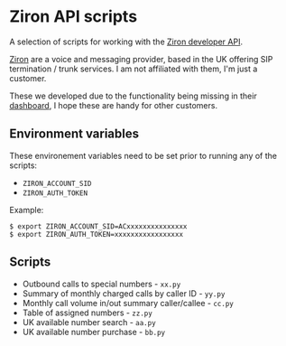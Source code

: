 # Ziron API scripts

A selection of scripts for working with the [Ziron developer API](https://zironuk.atlassian.net/wiki/spaces/docs/pages/524317/Overview).

[Ziron](https://www.ziron.com/) are a voice and messaging provider, based in the UK offering SIP termination / trunk services. I am not affiliated with them, I'm just a customer.

These we developed due to the functionality being missing in their [dashboard](https://dashboard.ziron.com/), I hope these are handy for other customers.

## Environment variables

These environement variables need to be set prior to running any of the scripts:

* `ZIRON_ACCOUNT_SID`
* `ZIRON_AUTH_TOKEN`

Example:

```
$ export ZIRON_ACCOUNT_SID=ACxxxxxxxxxxxxxxx
$ export ZIRON_AUTH_TOKEN=xxxxxxxxxxxxxxxxx
```


## Scripts

* Outbound calls to special numbers - `xx.py`
* Summary of monthly charged calls by caller ID - `yy.py`
* Monthly call volume in/out summary caller/callee - `cc.py`
* Table of assigned numbers - `zz.py`
* UK available number search - `aa.py`
* UK available number purchase - `bb.py`
